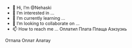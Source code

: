 - 👋 Hi, I’m @Nehaski
- 👀 I’m interested in ...
- 🌱 I’m currently learning ...
- 💞️ I’m looking to collaborate on ...
- 📫 How to reach me ...
Оплатил 
Плата
Плаща
Азкзузкь

<!---
Nehaski/Nehaski is a ✨ special ✨ repository because its `README.md` (this file) appears on your GitHub profile.
You can click the Preview link to take a look at your changes.
--->
Отпала
Оплат
Алатау

